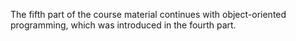 The fifth part of the course material continues with object-oriented programming, which was introduced in the fourth part.
